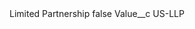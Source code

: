 <?xml version="1.0" encoding="UTF-8"?>
<CustomMetadata xmlns="http://soap.sforce.com/2006/04/metadata" xmlns:xsi="http://www.w3.org/2001/XMLSchema-instance" xmlns:xsd="http://www.w3.org/2001/XMLSchema">
    <label>Limited Partnership</label>
    <protected>false</protected>
    <values>
        <field>Value__c</field>
        <value xsi:type="xsd:string">US-LLP</value>
    </values>
</CustomMetadata>
